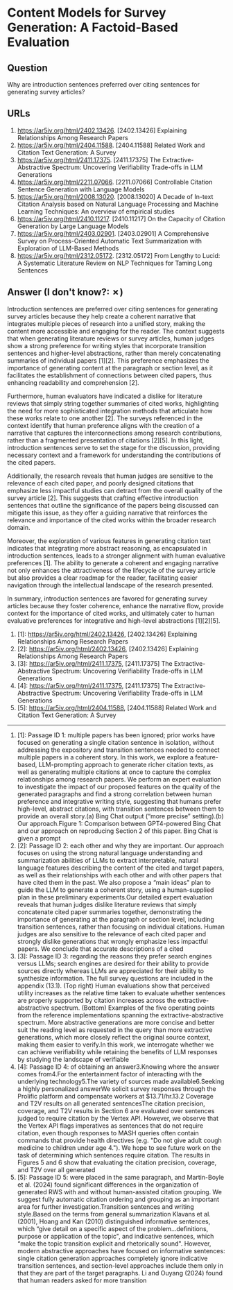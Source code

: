 # Content Models for Survey Generation: A Factoid-Based Evaluation

## Question

Why are introduction sentences preferred over citing sentences for generating survey articles?

## URLs

1. https://ar5iv.org/html/2402.13426. [2402.13426] Explaining Relationships Among Research Papers
2. https://ar5iv.org/html/2404.11588. [2404.11588] Related Work and Citation Text Generation: A Survey
3. https://ar5iv.org/html/2411.17375. [2411.17375] The Extractive-Abstractive Spectrum: Uncovering Verifiability Trade-offs in LLM Generations
4. https://ar5iv.org/html/2211.07066. [2211.07066] Controllable Citation Sentence Generation with Language Models
5. https://ar5iv.org/html/2008.13020. [2008.13020] A Decade of In-text Citation Analysis based on Natural Language Processing and Machine Learning Techniques: An overview of empirical studies
6. https://ar5iv.org/html/2410.11217. [2410.11217] On the Capacity of Citation Generation by Large Language Models
7. https://ar5iv.org/html/2403.02901. [2403.02901] A Comprehensive Survey on Process-Oriented Automatic Text Summarization with Exploration of LLM-Based Methods
8. https://ar5iv.org/html/2312.05172. [2312.05172] From Lengthy to Lucid: A Systematic Literature Review on NLP Techniques for Taming Long Sentences

## Answer (I don't know?: ✗)

Introduction sentences are preferred over citing sentences for generating survey articles because they help create a coherent narrative that integrates multiple pieces of research into a unified story, making the content more accessible and engaging for the reader. The context suggests that when generating literature reviews or survey articles, human judges show a strong preference for writing styles that incorporate transition sentences and higher-level abstractions, rather than merely concatenating summaries of individual papers [1][2]. This preference emphasizes the importance of generating content at the paragraph or section level, as it facilitates the establishment of connections between cited papers, thus enhancing readability and comprehension [2].

Furthermore, human evaluators have indicated a dislike for literature reviews that simply string together summaries of cited works, highlighting the need for more sophisticated integration methods that articulate how these works relate to one another [2]. The surveys referenced in the context identify that human preference aligns with the creation of a narrative that captures the interconnections among research contributions, rather than a fragmented presentation of citations [2][5]. In this light, introduction sentences serve to set the stage for the discussion, providing necessary context and a framework for understanding the contributions of the cited papers.

Additionally, the research reveals that human judges are sensitive to the relevance of each cited paper, and poorly designed citations that emphasize less impactful studies can detract from the overall quality of the survey article [2]. This suggests that crafting effective introduction sentences that outline the significance of the papers being discussed can mitigate this issue, as they offer a guiding narrative that reinforces the relevance and importance of the cited works within the broader research domain.

Moreover, the exploration of various features in generating citation text indicates that integrating more abstract reasoning, as encapsulated in introduction sentences, leads to a stronger alignment with human evaluative preferences [1]. The ability to generate a coherent and engaging narrative not only enhances the attractiveness of the lifecycle of the survey article but also provides a clear roadmap for the reader, facilitating easier navigation through the intellectual landscape of the research presented. 

In summary, introduction sentences are favored for generating survey articles because they foster coherence, enhance the narrative flow, provide context for the importance of cited works, and ultimately cater to human evaluative preferences for integrative and high-level abstractions [1][2][5].

1. [1]:  https://ar5iv.org/html/2402.13426, [2402.13426] Explaining Relationships Among Research Papers
2. [2]:  https://ar5iv.org/html/2402.13426, [2402.13426] Explaining Relationships Among Research Papers
3. [3]:  https://ar5iv.org/html/2411.17375, [2411.17375] The Extractive-Abstractive Spectrum: Uncovering Verifiability Trade-offs in LLM Generations
4. [4]:  https://ar5iv.org/html/2411.17375, [2411.17375] The Extractive-Abstractive Spectrum: Uncovering Verifiability Trade-offs in LLM Generations
5. [5]:  https://ar5iv.org/html/2404.11588, [2404.11588] Related Work and Citation Text Generation: A Survey
---
1. [1]:  Passage ID 1: multiple papers has been ignored; prior works have focused on generating a single citation sentence in isolation, without addressing the expository and transition sentences needed to connect multiple papers in a coherent story. In this work, we explore a feature-based, LLM-prompting approach to generate richer citation texts, as well as generating multiple citations at once to capture the complex relationships among research papers. We perform an expert evaluation to investigate the impact of our proposed features on the quality of the generated paragraphs and find a strong correlation between human preference and integrative writing style, suggesting that humans prefer high-level, abstract citations, with transition sentences between them to provide an overall story.(a) Bing Chat output (“more precise” setting).(b) Our approach.Figure 1: Comparison between GPT4-powered Bing Chat and our approach on reproducing Section 2 of this paper. Bing Chat is given a prompt
2. [2]:  Passage ID 2: each other and why they are important. Our approach focuses on using the strong natural language understanding and summarization abilities of LLMs to extract interpretable, natural language features describing the content of the cited and target papers, as well as their relationships with each other and with other papers that have cited them in the past. We also propose a “main ideas" plan to guide the LLM to generate a coherent story, using a human-supplied plan in these preliminary experiments.Our detailed expert evaluation reveals that human judges dislike literature reviews that simply concatenate cited paper summaries together, demonstrating the importance of generating at the paragraph or section level, including transition sentences, rather than focusing on individual citations. Human judges are also sensitive to the relevance of each cited paper and strongly dislike generations that wrongly emphasize less impactful papers. We conclude that accurate descriptions of a cited
3. [3]:  Passage ID 3: regarding the reasons they prefer search engines versus LLMs; search engines are desired for their ability to provide sources directly whereas LLMs are appreciated for their ability to synthesize information. The full survey questions are included in the appendix (13.1). (Top right) Human evaluations show that perceived utility increases as the relative time taken to evaluate whether sentences are properly supported by citation increases across the extractive-abstractive spectrum. (Bottom) Examples of the five operating points from the reference implementations spanning the extractive-abstractive spectrum. More abstractive generations are more concise and better suit the reading level as requested in the query than more extractive generations, which more closely reflect the original source context, making them easier to verify.In this work, we interrogate whether we can achieve verifiability while retaining the benefits of LLM responses by studying the landscape of verifiable
4. [4]:  Passage ID 4: of obtaining an answer3.Knowing where the answer comes from4.For the entertainment factor of interacting with the underlying technology5.The variety of sources made available6.Seeking a highly personalized answerWe solicit survey responses through the Prolific platform and compensate workers at $13.71/hr.13.2 Coverage and T2V results on all generated sentencesThe citation precision, coverage, and T2V results in Section 6 are evaluated over sentences judged to require citation by the Vertex API. However, we observe that the Vertex API flags imperatives as sentences that do not require citation, even though responses to MASH queries often contain commands that provide health directives (e.g. "Do not give adult cough medicine to children under age 4."). We hope to see future work on the task of determining which sentences require citation. The results in Figures 5 and 6 show that evaluating the citation precision, coverage, and T2V over all generated
5. [5]:  Passage ID 5: were placed in the same paragraph, and Martin-Boyle et al. (2024) found significant differences in the organization of generated RWS with and without human-assisted citation grouping. We suggest fully automatic citation ordering and grouping as an important area for further investigation.Transition sentences and writing style.Based on the terms from general summarization Klavans et al. (2001), Hoang and Kan (2010) distinguished informative sentences, which “give detail on a specific aspect of the problem…definitions, purpose or application of the topic", and indicative sentences, which “make the topic transition explicit and rhetorically sound". However, modern abstractive approaches have focused on informative sentences: single citation generation approaches completely ignore indicative transition sentences, and section-level approaches include them only in that they are part of the target paragraphs. Li and Ouyang (2024) found that human readers asked for more transition
